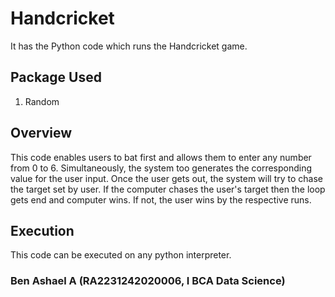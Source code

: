 # Handcricket
It has the Python code which runs the Handcricket game. 
## Package Used
1. Random
## Overview
This code enables users to bat first and allows them to enter any number from 0 to 6. Simultaneously, the system too generates the corresponding value for the user input. Once the user gets out, the system will try to chase the target set by user. If the computer chases the user's target then the loop gets end and computer wins. If not, the user wins by the respective runs.
## Execution
This code can be executed on any python interpreter.
### Ben Ashael A (RA2231242020006, I BCA Data Science)
